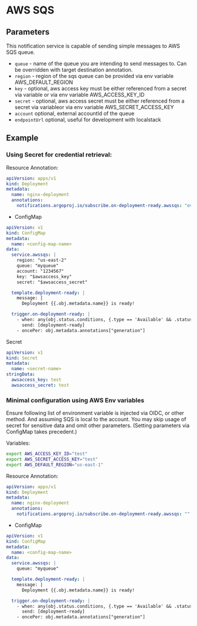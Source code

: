 # AWS SQS 

## Parameters

This notification service is capable of sending simple messages to AWS SQS queue. 

* `queue` - name of the queue you are intending to send messages to. Can be overridden with target destination annotation.
* `region` - region of the sqs queue can be provided via env variable AWS_DEFAULT_REGION
* `key` - optional, aws access key must be either referenced from a secret via variable or via env variable AWS_ACCESS_KEY_ID
* `secret` - optional, aws access secret must be either referenced from a secret via variableor via env variable AWS_SECRET_ACCESS_KEY
* `account` optional, external accountId of the queue
* `endpointUrl` optional, useful for development with localstack

## Example

### Using Secret for credential retrieval:

Resource Annotation:
```yaml
apiVersion: apps/v1
kind: Deployment
metadata:
  name: nginx-deployment
  annotations:
    notifications.argoproj.io/subscribe.on-deployment-ready.awssqs: "overwrite-myqueue"
```

* ConfigMap
```yaml
apiVersion: v1
kind: ConfigMap
metadata:
  name: <config-map-name>
data:
  service.awssqs: |
    region: "us-east-2"
    queue: "myqueue"
    account: "1234567"
    key: "$awsaccess_key"
    secret: "$awsaccess_secret"

  template.deployment-ready: |
    message: |
      Deployment {{.obj.metadata.name}} is ready!

  trigger.on-deployment-ready: |
    - when: any(obj.status.conditions, {.type == 'Available' && .status == 'True'})
      send: [deployment-ready]
    - oncePer: obj.metadata.annotations["generation"]

```
 Secret
```yaml
apiVersion: v1
kind: Secret
metadata:
  name: <secret-name>
stringData:
  awsaccess_key: test
  awsaccess_secret: test
```


### Minimal configuration using AWS Env variables

Ensure following list of environment variable is injected via OIDC, or other method. And assuming SQS is local to the account.
You may skip usage of secret for sensitive data and omit other parameters. (Setting parameters via ConfigMap takes precedent.)

Variables:

```bash
export AWS_ACCESS_KEY_ID="test"
export AWS_SECRET_ACCESS_KEY="test"
export AWS_DEFAULT_REGION="us-east-1"
```

Resource Annotation:
```yaml
apiVersion: apps/v1
kind: Deployment
metadata:
  name: nginx-deployment
  annotations:
    notifications.argoproj.io/subscribe.on-deployment-ready.awssqs: ""
```

* ConfigMap
```yaml
apiVersion: v1
kind: ConfigMap
metadata:
  name: <config-map-name>
data:
  service.awssqs: |
    queue: "myqueue"

  template.deployment-ready: |
    message: |
      Deployment {{.obj.metadata.name}} is ready!

  trigger.on-deployment-ready: |
    - when: any(obj.status.conditions, {.type == 'Available' && .status == 'True'})
      send: [deployment-ready]
    - oncePer: obj.metadata.annotations["generation"]

```
